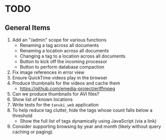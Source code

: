 # TODO

## General Items

1. Add an "/admin" scope for various functions
    - Renaming a tag across all documents
    - Renaming a location across all documents
    - Changing a tag to a location across all documents
    - Button to kick off the incoming processor
    - Button to perform database compaction
1. Fix image references in error view
1. Ensure QuickTime videos play in the browser
1. Produce thumbnails for the videos and cache them
    - https://github.com/emedia-project/erlffmpeg
1. Can we produce thumbnails for AVI files?
1. Show list of known locations
1. Write tests for the `tanuki_web` application
1. To help reduce tag clutter, hide the tags whose count falls below a threshold
    - Show the full list of tags dynamically using JavaScript (via a link)
1. Consider supporting browsing by year and month (likely without query caching or paging).
